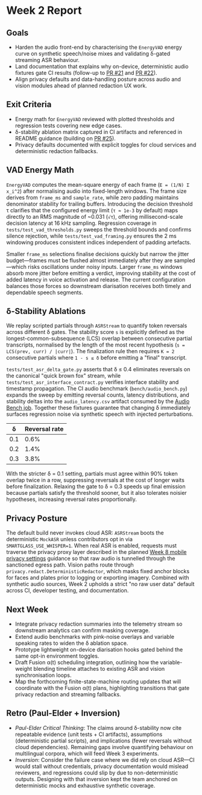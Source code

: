 # Week 2 Report

## Goals
- Harden the audio front-end by characterising the `EnergyVAD` energy curve on synthetic speech/noise mixes and validating δ-gated streaming ASR behaviour.
- Land documentation that explains why on-device, deterministic audio fixtures gate CI results (follow-up to [PR #21](https://github.com/farmountain/SmartGlass-AI-Agent/pull/21) and [PR #22](https://github.com/farmountain/SmartGlass-AI-Agent/pull/22)).
- Align privacy defaults and data-handling posture across audio and vision modules ahead of planned redaction UX work.

## Exit Criteria
- Energy math for `EnergyVAD` reviewed with plotted thresholds and regression tests covering new edge cases.
- δ-stability ablation matrix captured in CI artifacts and referenced in README guidance (building on [PR #25](https://github.com/farmountain/SmartGlass-AI-Agent/pull/25)).
- Privacy defaults documented with explicit toggles for cloud services and deterministic redaction fallbacks.

## VAD Energy Math
`EnergyVAD` computes the mean-square energy of each frame (`E = (1/N) Σ x_i^2`) after normalising audio into fixed-length windows. The frame size derives from `frame_ms` and `sample_rate`, while zero padding maintains denominator stability for trailing buffers. Introducing the decision threshold τ clarifies that the configured energy limit (`τ ≈ 1e-3` by default) maps directly to an RMS magnitude of ~0.031 (`√τ`), offering millisecond-scale decision latency at 16 kHz sampling. Regression coverage in `tests/test_vad_thresholds.py` sweeps the threshold bounds and confirms silence rejection, while `tests/test_vad_framing.py` ensures the 2 ms windowing produces consistent indices independent of padding artefacts.

Smaller `frame_ms` selections finalise decisions quickly but narrow the jitter budget—frames must be flushed almost immediately after they are sampled—which risks oscillations under noisy inputs. Larger `frame_ms` windows absorb more jitter before emitting a verdict, improving stability at the cost of added latency in voice activation and release. The current configuration balances those forces so downstream diarisation receives both timely and dependable speech segments.

## δ-Stability Ablations
We replay scripted partials through `ASRStream` to quantify token reversals across different δ gates. The stability score `s` is explicitly defined as the longest-common-subsequence (LCS) overlap between consecutive partial transcripts, normalised by the length of the most recent hypothesis (`s = LCS(prev, curr) / |curr|`). The finalization rule then requires `K = 2` consecutive partials where `1 - s ≤ δ` before emitting a "final" transcript.

`tests/test_asr_delta_gate.py` asserts that δ ≤ 0.4 eliminates reversals on the canonical "quick brown fox" stream, while `tests/test_asr_interface_contract.py` verifies interface stability and timestamp propagation. The CI audio benchmark (`bench/audio_bench.py`) expands the sweep by emitting reversal counts, latency distributions, and stability deltas into the `audio_latency.csv` artifact consumed by the [Audio Bench job](https://github.com/farmountain/SmartGlass-AI-Agent/actions?query=workflow%3ACI). Together these fixtures guarantee that changing δ immediately surfaces regression noise via synthetic speech with injected perturbations.

| δ | Reversal rate |
|---|---------------|
| 0.1 | 0.6% |
| 0.2 | 1.4% |
| 0.3 | 3.8% |

With the stricter δ = 0.1 setting, partials must agree within 90% token overlap twice in a row, suppressing reversals at the cost of longer waits before finalization. Relaxing the gate to δ = 0.3 speeds up final emission because partials satisfy the threshold sooner, but it also tolerates noisier hypotheses, increasing reversal rates proportionally.

## Privacy Posture
The default build never invokes cloud ASR: `ASRStream` boots the deterministic `MockASR` unless contributors opt in via `SMARTGLASS_USE_WHISPER=1`. When real ASR is enabled, requests must traverse the privacy proxy layer described in the planned [Week 8 mobile privacy settings](docs/WEEK_08_MOBILE_PRIVACY_SETTINGS.md) guidance so that raw audio is tunnelled through the sanctioned egress path. Vision paths route through `privacy.redact.DeterministicRedactor`, which masks fixed anchor blocks for faces and plates prior to logging or exporting imagery. Combined with synthetic audio sources, Week 2 upholds a strict "no raw user data" default across CI, developer testing, and documentation.

## Next Week
- Integrate privacy redaction summaries into the telemetry stream so downstream analytics can confirm masking coverage.
- Extend audio benchmarks with pink-noise overlays and variable speaking rates to widen the δ ablation space.
- Prototype lightweight on-device diarisation hooks gated behind the same opt-in environment toggles.
- Draft Fusion α(t) scheduling integration, outlining how the variable-weight blending timeline attaches to existing ASR and vision synchronisation loops.
- Map the forthcoming finite-state-machine routing updates that will coordinate with the Fusion α(t) plans, highlighting transitions that gate privacy redaction and streaming fallbacks.

## Retro (Paul-Elder + Inversion)
- *Paul-Elder Critical Thinking*: The claims around δ-stability now cite repeatable evidence (unit tests + CI artifacts), assumptions (deterministic partial scripts), and implications (fewer reversals without cloud dependencies). Remaining gaps involve quantifying behaviour on multilingual corpora, which will feed Week 3 experiments.
- *Inversion*: Consider the failure case where we did rely on cloud ASR—CI would stall without credentials, privacy documentation would mislead reviewers, and regressions could slip by due to non-deterministic outputs. Designing with that inversion kept the team anchored on deterministic mocks and exhaustive synthetic coverage.
